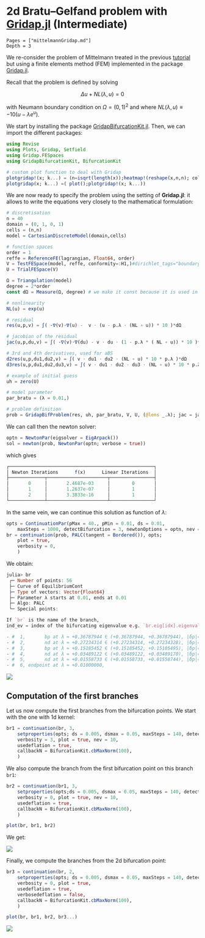 # 2d Bratu–Gelfand problem with [Gridap.jl](https://github.com/gridap/Gridap.jl) (Intermediate)

```@contents
Pages = ["mittelmannGridap.md"]
Depth = 3
```

We re-consider the problem of Mittelmann treated in the previous [tutorial](https://bifurcationkit.github.io/BifurcationKitDocs.jl/dev/mittelmannAuto/#Automatic-diagram-of-2d-Bratu–Gelfand-problem-(Intermediate)-1) but using a finite elements method (FEM) implemented in the package [Gridap.jl](https://github.com/gridap/Gridap.jl).

Recall that the problem is defined by solving

$$\Delta u +NL(\lambda,u) = 0$$

with Neumann boundary condition on $\Omega = (0,1)^2$ and where $NL(\lambda,u)\equiv-10(u-\lambda e^u)$.

We start by installing the package [GridapBifurcationKit.jl](https://github.com/rveltz/GridapBifurcationKit). Then, we can import the different packages:

```julia
using Revise
using Plots, Gridap, Setfield
using Gridap.FESpaces
using GridapBifurcationKit, BifurcationKit

# custom plot function to deal with Gridap
plotgridap!(x; k...) = (n=isqrt(length(x));heatmap!(reshape(x,n,n); color=:viridis, k...))
plotgridap(x; k...) =( plot();plotgridap!(x; k...))
```
We are now ready to specify the problem using the setting of **Gridap.jl**: it allows to write the equations very closely to the mathematical formulation:

```julia
# discretisation
n = 40
domain = (0, 1, 0, 1)
cells = (n,n)
model = CartesianDiscreteModel(domain,cells)

# function spaces
order = 1
reffe = ReferenceFE(lagrangian, Float64, order)
V = TestFESpace(model, reffe, conformity=:H1,)#dirichlet_tags="boundary")
U = TrialFESpace(V)

Ω = Triangulation(model)
degree = 2*order
const dΩ = Measure(Ω, degree) # we make it const because it is used in res

# nonlinearity
NL(u) = exp(u)

# residual
res(u,p,v) = ∫( -∇(v)⋅∇(u) -  v ⋅ (u - p.λ ⋅ (NL ∘ u)) * 10 )*dΩ

# jacobian of the residual
jac(u,p,du,v) = ∫( -∇(v)⋅∇(du) - v ⋅ du ⋅ (1 - p.λ * ( NL ∘ u)) * 10 )*dΩ

# 3rd and 4th derivatives, used for aBS
d2res(u,p,du1,du2,v) = ∫( v ⋅ du1 ⋅ du2 ⋅ (NL ∘ u) * 10 * p.λ )*dΩ
d3res(u,p,du1,du2,du3,v) = ∫( v ⋅ du1 ⋅ du2 ⋅ du3 ⋅ (NL ∘ u) * 10 * p.λ )*dΩ

# example of initial guess
uh = zero(U)

# model parameter
par_bratu = (λ = 0.01,)

# problem definition
prob = GridapBifProblem(res, uh, par_bratu, V, U, (@lens _.λ); jac = jac, d2res = d2res, d3res = d3res, plotSolution = (x,p; k...) -> plotgridap!(x;  k...))
```

We can call then the newton solver:

```julia
optn = NewtonPar(eigsolver = EigArpack())
sol = newton(prob, NewtonPar(optn; verbose = true))
```

which gives

```julia
┌─────────────────────────────────────────────────────┐
│ Newton Iterations      f(x)      Linear Iterations  │
├─────────────┬──────────────────────┬────────────────┤
│       0     │       2.4687e-03     │        0       │
│       1     │       1.2637e-07     │        1       │
│       2     │       3.3833e-16     │        1       │
└─────────────┴──────────────────────┴────────────────┘
```

In the same vein, we can continue this solution as function of $\lambda$:

```julia
opts = ContinuationPar(pMax = 40., pMin = 0.01, ds = 0.01,
	maxSteps = 1000, detectBifurcation = 3, newtonOptions = optn, nev = 20)
br = continuation(prob, PALC(tangent = Bordered()), opts;
	plot = true,
	verbosity = 0,
	)
```

We obtain:

```julia
julia> br
 ┌─ Number of points: 56
 ├─ Curve of EquilibriumCont
 ├─ Type of vectors: Vector{Float64}
 ├─ Parameter λ starts at 0.01, ends at 0.01
 ├─ Algo: PALC
 └─ Special points:

If `br` is the name of the branch,
ind_ev = index of the bifurcating eigenvalue e.g. `br.eig[idx].eigenvals[ind_ev]`

- #  1,       bp at λ ≈ +0.36787944 ∈ (+0.36787944, +0.36787944), |δp|=1e-12, [converged], δ = ( 1,  0), step =  13, eigenelements in eig[ 14], ind_ev =   1
- #  2,       nd at λ ≈ +0.27234314 ∈ (+0.27234314, +0.27234328), |δp|=1e-07, [converged], δ = ( 2,  0), step =  21, eigenelements in eig[ 22], ind_ev =   3
- #  3,       bp at λ ≈ +0.15185452 ∈ (+0.15185452, +0.15185495), |δp|=4e-07, [converged], δ = ( 1,  0), step =  29, eigenelements in eig[ 30], ind_ev =   4
- #  4,       nd at λ ≈ +0.03489122 ∈ (+0.03489122, +0.03489170), |δp|=5e-07, [converged], δ = ( 2,  0), step =  44, eigenelements in eig[ 45], ind_ev =   6
- #  5,       nd at λ ≈ +0.01558733 ∈ (+0.01558733, +0.01558744), |δp|=1e-07, [converged], δ = ( 2,  0), step =  51, eigenelements in eig[ 52], ind_ev =   8
- #  6, endpoint at λ ≈ +0.01000000,                                                                     step =  55
```

![](fig1gridap.png)


## Computation of the first branches

Let us now compute the first branches from the bifurcation points. We start with the one with 1d kernel:

```julia
br1 = continuation(br, 3,
	setproperties(opts; ds = 0.005, dsmax = 0.05, maxSteps = 140, detectBifurcation = 3);
	verbosity = 3, plot = true, nev = 10,
	usedeflation = true,
	callbackN = BifurcationKit.cbMaxNorm(100),
	)
```

We also compute the branch from the first bifurcation point on this branch `br1`:

```julia
br2 = continuation(br1, 3,
	setproperties(opts;ds = 0.005, dsmax = 0.05, maxSteps = 140, detectBifurcation = 3);
	verbosity = 0, plot = true, nev = 10,
	usedeflation = true,
	callbackN = BifurcationKit.cbMaxNorm(100),
	)

plot(br, br1, br2)
```

We get:

![](fig2gridap.png)

Finally, we compute the branches from the 2d bifurcation point:

```julia
br3 = continuation(br, 2,
	setproperties(opts; ds = 0.005, dsmax = 0.05, maxSteps = 140, detectBifurcation = 0);
	verbosity = 0, plot = true,
	usedeflation = true,
	verbosedeflation = false,
	callbackN = BifurcationKit.cbMaxNorm(100),
	)

plot(br, br1, br2, br3...)
```

![](fig3gridap.png)
